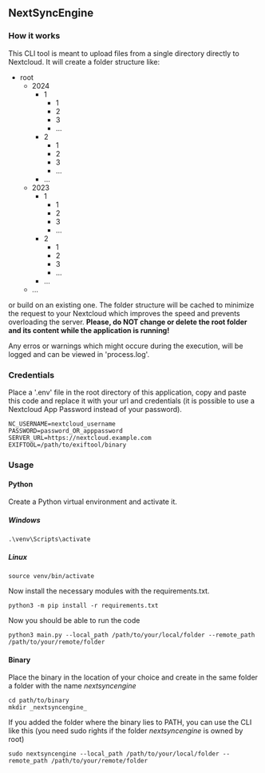 ## NextSyncEngine

### How it works
This CLI tool is meant to upload files from a single directory directly to Nextcloud. It will create a folder structure like:

- root
    - 2024
        - 1
            - 1
            - 2
            - 3
            - ...
        - 2
            - 1
            - 2
            - 3
            - ...
        - ...
    - 2023
        - 1
            - 1
            - 2
            - 3
            - ...
        - 2
            - 1
            - 2
            - 3
            - ...
        - ...
    - ...

or build on an existing one.
The folder structure will be cached to minimize the request to your Nextcloud which improves the speed and prevents overloading the server. 
**Please, do NOT change or delete the root folder and its content while the application is running!**

Any erros or warnings which might occure during the execution, will be logged and can be viewed in 'process.log'.

### Credentials
Place a '.env' file in the root directory of this application, copy and paste this code and replace it with your url and credentials (it is possible to use a Nextcloud App Password instead of your password).
```
NC_USERNAME=nextcloud_username
PASSWORD=password_OR_apppassword
SERVER_URL=https://nextcloud.example.com
EXIFTOOL=/path/to/exiftool/binary
```

### Usage
#### Python
Create a Python virtual environment and activate it.
##### Windows
```
.\venv\Scripts\activate
```

##### Linux
```
source venv/bin/activate
```

Now install the necessary modules with the requirements.txt.
```
python3 -m pip install -r requirements.txt
```

Now you should be able to run the code
```
python3 main.py --local_path /path/to/your/local/folder --remote_path /path/to/your/remote/folder
```

#### Binary
Place the binary in the location of your choice and create in the same folder a folder with the name _nextsyncengine_
```
cd path/to/binary
mkdir _nextsyncengine_
```

If you added the folder where the binary lies to PATH, you can use the CLI like this (you need sudo rights if the folder _nextsyncengine_ is owned by root)
```
sudo nextsyncengine --local_path /path/to/your/local/folder --remote_path /path/to/your/remote/folder
```